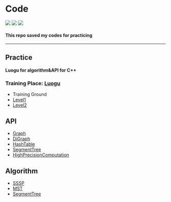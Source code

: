 # Code
![](https://img.shields.io/badge/Update-11/5/19-blueviolet) ![](https://img.shields.io/badge/Language-C%2B%2B-blueviolet) ![](https://img.shields.io/badge/Compiler-G%2B%2B7.4.0-blueviolet)

#### This repo saved my codes for practicing

***

## Practice

#### Luogu for algorithm&API for C++

### Training Place: [Luogu](https://www.luogu.org "Luogu")
* Training Ground
* [Level1](https://github.com/EndermanEM/Code/tree/master/Practice-luogu/1 "Training Ground #1")
* [Level2](https://github.com/EndermanEM/Code/tree/master/Practice-luogu/2 "Training Ground #2")

## API
* [Graph](https://github.com/EndermanEM/Code/tree/master/API/Graph "Graph")
* [DiGraph](https://github.com/EndermanEM/Code/tree/master/API/DiGraph "DiGraph")
* [HashTable](https://github.com/EndermanEM/Code/tree/master/API/HashTable "HashTable")
* [SegmentTree](https://github.com/EndermanEM/Code/tree/master/API/SegmentTree "SegmentTree")
* [HighPrecisionComputation](https://github.com/EndermanEM/Code/tree/master/API/HighPrecisionComputation "HighPrecisionComputation")

## Algorithm
* [SSSP](https://github.com/EndermanEM/Code/tree/master/Algorithm/Single-Source_ShortestPaths "SSSP")
* [MST](https://github.com/EndermanEM/Code/tree/master/Algorithm/MinimumSpanningTree "MST")
* [SegmentTree](https://github.com/EndermanEM/Code/tree/master/Algorithm/SegmentTree "SegmentTree")
